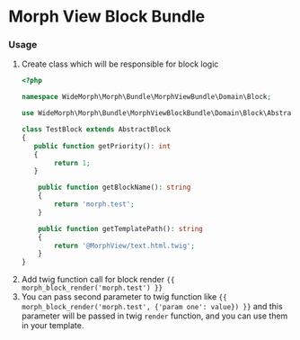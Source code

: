 # Morph View Block Bundle

### Usage
1. Create class which will be responsible for block logic
    ```php
   <?php

   namespace WideMorph\Morph\Bundle\MorphViewBundle\Domain\Block;

   use WideMorph\Morph\Bundle\MorphViewBlockBundle\Domain\Block\AbstractBlock;

   class TestBlock extends AbstractBlock
   {
       public function getPriority(): int
       {
            return 1;
       }

        public function getBlockName(): string
        {
            return 'morph.test';
        }

        public function getTemplatePath(): string
        {
            return '@MorphView/text.html.twig';
        }
   }
   ```
2. Add twig function call for block render `{{ morph_block_render('morph.test') }}`
3. You can pass second parameter to twig function like `{{ morph_block_render('morph.test', {'param one': value}) }}`
   and this parameter will be passed in twig `render` function, and you can use them in your template.